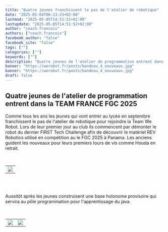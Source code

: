 ```yaml
---
title: "Quatre jeunes franchissent le pas de l'atelier de robotique"
date: "2025-05-04T06:13:23+02:00"
lastmod: "2025-05-05T14:51:52+02:00"
lastupdate: "2025-05-05T14:51:52+02:00"
author: "coach.francois"
authors: ["coach.francois"]
facebook_author: "false"
facebook_site: "false"
tags: [""]
categories: [""]
keywords: [""]
description: "Quatre jeunes de l'atelier de programmation entrent dans la TEAM FRANCE FGC 2025"
baneer: "https://werobot.fr/posts/bandeau_4_nouveaux.jpg"
banner: "https://werobot.fr/posts/bandeau_4_nouveaux.jpg"
draft: false
---
```

## Quatre jeunes de l'atelier de programmation entrent dans la TEAM FRANCE FGC 2025

Comme tous les ans les jeunes qui vont entrer au lycée en septembre franchissent le pas de l'atelier de robotique pour rejoindre la Team We Robot. Lors de leur premier jour au club ils commencent par démonter le robot du dernier FIRST Tech Challenge afin de découvrir le matériel REV Robotics utilisé en compétition au le FGC 2025 à Panama. Les anciens guident les nouveaux pour leurs premiers tours de vis comme Houda en retrait.

<br>
<center>
<table width="60%">
<tr>
<td align="right"><img src="https://werobot.fr/posts/lena_zaneib_alexandre_nathanael.png"></td>
</tr>
</table>
</center>
<br><br>


Aussitôt après les jeunes construisent une base holonome provisoire qui servira au pôle programmation pour l'apprentissage du java.

<br>
<center>
<table width="60%">
<tr>
<td align="right"><img src="https://werobot.fr/posts/zeineb_houda.png"></td>
<td align="left"><img src="https://werobot.fr/posts/alexandre_nathanael.jpg"></td>
</tr>
</table>
</center>
<br><br>







